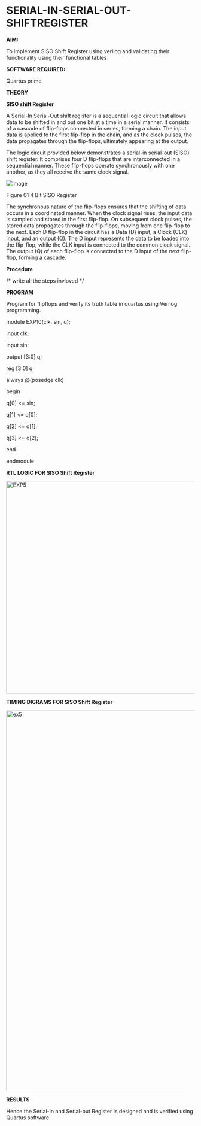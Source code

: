 # SERIAL-IN-SERIAL-OUT-SHIFTREGISTER

**AIM:**

To implement  SISO Shift Register using verilog and validating their functionality using their functional tables

**SOFTWARE REQUIRED:**

Quartus prime

**THEORY**

**SISO shift Register**

A Serial-In Serial-Out shift register is a sequential logic circuit that allows data to be shifted in and out one bit at a time in a serial manner. It consists of a cascade of flip-flops connected in series, forming a chain. The input data is applied to the first flip-flop in the chain, and as the clock pulses, the data propagates through the flip-flops, ultimately appearing at the output.

The logic circuit provided below demonstrates a serial-in serial-out (SISO) shift register. It comprises four D flip-flops that are interconnected in a sequential manner. These flip-flops operate synchronously with one another, as they all receive the same clock signal.

![image](https://github.com/naavaneetha/SERIAL-IN-SERIAL-OUT-SHIFTREGISTER/assets/154305477/e81c4072-37f9-46c6-8145-566764b74c3a)

Figure 01 4 Bit SISO Register

The synchronous nature of the flip-flops ensures that the shifting of data occurs in a coordinated manner. When the clock signal rises, the input data is sampled and stored in the first flip-flop. On subsequent clock pulses, the stored data propagates through the flip-flops, moving from one flip-flop to the next.
Each D flip-flop in the circuit has a Data (D) input, a Clock (CLK) input, and an output (Q). The D input represents the data to be loaded into the flip-flop, while the CLK input is connected to the common clock signal. The output (Q) of each flip-flop is connected to the D input of the next flip-flop, forming a cascade.

**Procedure**

/* write all the steps invloved */

**PROGRAM**

Program for flipflops and verify its truth table in quartus using Verilog programming.

module EXP10(clk, sin, q);

input clk;

input sin;

output [3:0] q;

reg [3:0] q;

always @(posedge clk)

begin

q[0] <= sin;

q[1] <= q[0];

q[2] <= q[1];

q[3] <= q[2];

end

endmodule


**RTL LOGIC FOR SISO Shift Register**

<img width="865" height="568" alt="EXP5" src="https://github.com/user-attachments/assets/8df68734-8b04-4b7b-9e5b-81522e8194f2" />


**TIMING DIGRAMS FOR SISO Shift Register**

<img width="1920" height="1018" alt="ex5" src="https://github.com/user-attachments/assets/791c68a2-c6ee-4fed-8fcd-f54822c9f7a6" />


**RESULTS**

Hence the Serial-in and Serial-out Register is designed and is verified using Quartus software

